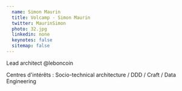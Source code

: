 ```yaml
---
  name: Simon Maurin
  title: Volcamp - Simon Maurin
  twitter: MaurinSimon
  photo: 32.jpg
  linkedin: none
  keynotes: false
  sitemap: false
---
```

Lead architect @leboncoin

Centres d'intérêts : Socio-technical architecture / DDD / Craft / Data Engineering
